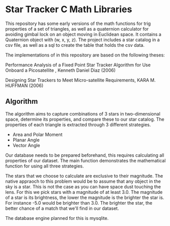 # Star Tracker C Math Libraries

This repository has some early versions of the math functions for trig properties of a set of triangles, as well as a quaternion calculator for avoiding gimbal lock on an object moving in Euclidean space. It contains a Quaternion object with (w, x, y, z). The project includes a star catalog in a csv file, as well as a sql to create the table that holds the csv data.

The implementations of in this repository are based on the following theses:

Performance Analysis of a Fixed Point Star Tracker Algorithm for Use Onboard a Picosatellite , Kenneth Daniel Diaz (2006)

Designing Star Trackers to Meet Micro-satellite Requirements, KARA M. HUFFMAN (2006)

## Algorithm

The algorithm aims to capture combinations of 3 stars in two-dimensional space, determine its properties, and compare these to our star catalog. The properties of each triangle is extracted through 3 different strategies.

* Area and Polar Moment
* Planar Angle
* Vector Angle

Our database needs to be prepared beforehand, this requires calculating all properties of our dataset. The main function demonstrates the mathematical function for using all three strategies.

The stars that we choose to calculate are exclusive to their magnitude. The native appraoch to this problem would be to assume that any object in the sky is a star. This is not the case as you can have space dust touching the lens. For this we pick stars with a magnitude of at least 3.0. The magnitude of a star is its brightness, the lower the magnitude is the brighter the star is. For instance -5.0 would be brighter than 3.0. The brighter the star, the better chance of a match that we'll find in our dataset.

The database engine planned for this is mysqlite.